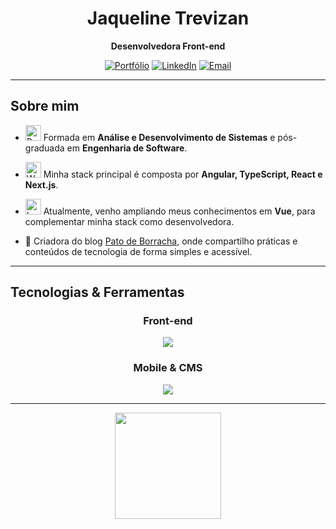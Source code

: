 <div align="center">

# Jaqueline Trevizan  
**Desenvolvedora Front-end**  

[![Portfólio](https://img.shields.io/badge/-Portfólio-0a192f?style=for-the-badge&logo=firefox&logoColor=00d26a)](https://jaquelinetrevizan.com)
[![LinkedIn](https://img.shields.io/badge/-LinkedIn-0a192f?style=for-the-badge&logo=linkedin&logoColor=00d26a)](https://www.linkedin.com/in/jaquelinetrevizan/)
[![Email](https://img.shields.io/badge/-Email-0a192f?style=for-the-badge&logo=gmail&logoColor=00d26a)](mailto:trevizan.jaqueline@gmail.com)

</div>

---

## Sobre mim

- <img src="https://raw.githubusercontent.com/Tarikul-Islam-Anik/Animated-Fluent-Emojis/master/Emojis/Hand%20gestures/Brain.png" alt="Brain" width="25" height="25" /> Formada em **Análise e Desenvolvimento de Sistemas** e pós-graduada em **Engenharia de Software**.<br />

- <img src="https://raw.githubusercontent.com/Tarikul-Islam-Anik/Animated-Fluent-Emojis/master/Emojis/People%20with%20professions/Woman%20Technologist%20Light%20Skin%20Tone.png" alt="Woman Technologist Light Skin Tone" width="25" height="25" /> Minha stack principal é composta por **Angular, TypeScript, React e Next.js**.<br />

- <img src="https://raw.githubusercontent.com/Tarikul-Islam-Anik/Animated-Fluent-Emojis/master/Emojis/Objects/Laptop.png" alt="Laptop" width="25" height="25" /> Atualmente, venho ampliando meus conhecimentos em **Vue**, para complementar minha stack como desenvolvedora.<br />

- 🦆 Criadora do blog [Pato de Borracha](https://patodeborracha.tech/),  onde compartilho práticas e conteúdos de tecnologia de forma simples e acessível.

---

## Tecnologias & Ferramentas

<div align="center">
  
### Front-end  
<img src="https://skillicons.dev/icons?i=html,css,sass,bootstrap,tailwind,js,ts,angular,react,next,vue&theme=dark" />

### Mobile & CMS  
<img src="https://skillicons.dev/icons?i=flutter,dart,wordpress&theme=dark" />

</div>

---

<div align="center">
  <img height="170em" src="https://github-readme-stats.vercel.app/api/top-langs/?username=jaquetrevizan&layout=compact&title_color=00d26a&text_color=ccd6f6&bg_color=0a192f&border_color=0a192f" /><br/>
</div>
